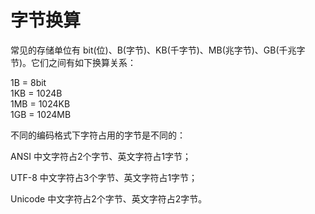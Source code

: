 # 字节换算

常见的存储单位有 bit(位)、B(字节)、KB(千字节)、MB(兆字节)、GB(千兆字节)。它们之间有如下换算关系：

1B = 8bit  
1KB = 1024B  
1MB = 1024KB  
1GB = 1024MB  

不同的编码格式下字符占用的字节是不同的：

ANSI 中文字符占2个字节、英文字符占1字节；

UTF-8 中文字符占3个字节、英文字符占1字节；

Unicode 中文字符占2个字节、英文字符占2字节。
